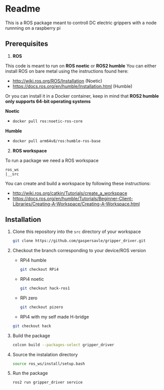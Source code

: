 # Readme
This is a ROS package meant to controll DC electric grippers with a node runnning on a raspberry pi

## Prerequisites
1. **ROS**
   
This code is meant to run on **ROS noetic** or **ROS2 humble**
You can either install ROS on bare metal using the instructions found here:
  - http://wiki.ros.org/ROS/Installation (Noetic)
  - https://docs.ros.org/en/humble/Installation.html (Humble)

Or you can install it in a Docker container, keep in mind that **ROS2 humble only supports 64-bit operating systems**

 **Noetic**
  - ```bash
    docker pull ros:noetic-ros-core
    ``` 
  **Humble**
  - ```bash
    docker pull arm64v8/ros:humble-ros-base
    ```
2. **ROS workspace**
   
To run a package we need a ROS workspace
```
ros_ws
|__src
```
You can create and build a workspace by following these instructions:
- http://wiki.ros.org/catkin/Tutorials/create_a_workspace
- https://docs.ros.org/en/humble/Tutorials/Beginner-Client-Libraries/Creating-A-Workspace/Creating-A-Workspace.html

## Installation
1. Clone this repository into the `src` directory of your workspace
   ```bash
   git clone https://github.com/gaspersavle/gripper_driver.git
   ```
2. Checkout the branch corresponding to your device/ROS version
   - RPi4 humble
     ```bash
     git checkout RPi4
     ```
   - RPi4 noetic
     ```bash
     git checkout hack-ros1
     ```
   - RPi zero
     ```bash
     git checkout pizero
     ```
   -  RPi4 with my self made H-bridge
     ```bash
     git checkout hack
     ```
     
3. Build the package
   ```bash
   colcon build --packages-select gripper_driver
   ```
4. Source the instalation directory
   ```bash
   source ros_ws/install/setup.bash
   ```
5. Run the package
   ```bash
   ros2 run gripper_driver service
   ```
  
